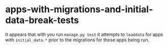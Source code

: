 apps-with-migrations-and-initial-data-break-tests
=================================================

It appears that with you run `manage.py test` it attempts to `loaddata` for apps with `initial_data.*` prior to the migrations for those apps being run.
